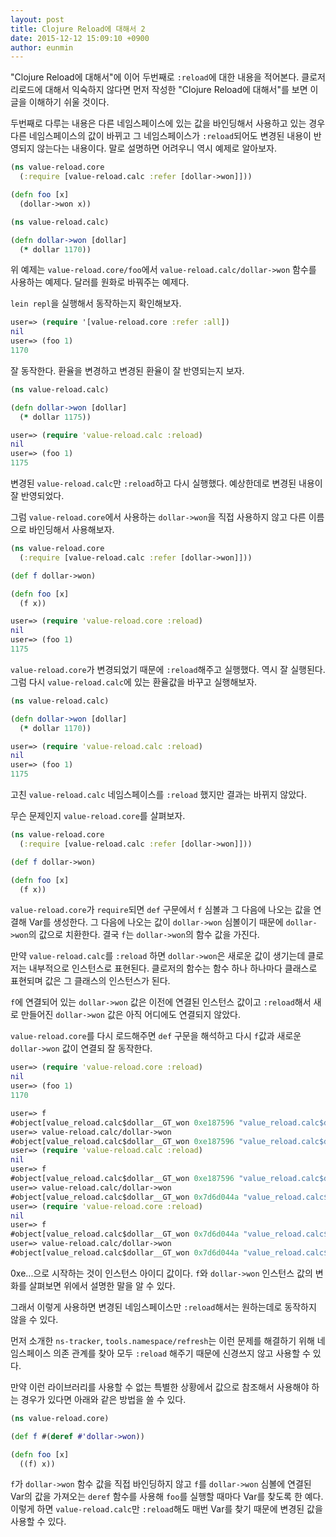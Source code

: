 ```yaml
---
layout: post
title: Clojure Reload에 대해서 2
date: 2015-12-12 15:09:10 +0900
author: eunmin
---
```


"Clojure Reload에 대해서"에 이어 두번째로 `:reload`에 대한 내용을 적어본다. 클로저 리로드에 대해서 익숙하지 않다면 먼저 작성한 "Clojure Reload에 대해서"를 보면 이 글을 이해하기 쉬울 것이다.

두번째로 다루는 내용은 다른 네임스페이스에 있는 값을 바인딩해서 사용하고 있는 경우 다른 네임스페이스의 값이 바뀌고 그 네임스페이스가 `:reload`되어도 변경된 내용이 반영되지 않는다는 내용이다. 말로 설명하면 어려우니 역시 예제로 알아보자.

```clojure
(ns value-reload.core
  (:require [value-reload.calc :refer [dollar->won]]))

(defn foo [x]
  (dollar->won x))
```

```clojure
(ns value-reload.calc)

(defn dollar->won [dollar]
  (* dollar 1170))
```

위 예제는 `value-reload.core/foo`에서 `value-reload.calc/dollar->won` 함수를 사용하는 예제다. 달러를 원화로 바꿔주는 예제다.

`lein repl`을 실행해서 동작하는지 확인해보자.

```clojure
user=> (require '[value-reload.core :refer :all])
nil
user=> (foo 1)
1170
```

잘 동작한다. 환율을 변경하고 변경된 환율이 잘 반영되는지 보자.

```clojure
(ns value-reload.calc)

(defn dollar->won [dollar]
  (* dollar 1175))
```

```clojure
user=> (require 'value-reload.calc :reload)
nil
user=> (foo 1)
1175
```

변경된 `value-reload.calc`만 `:reload`하고 다시 실행했다. 예상한데로 변경된 내용이 잘 반영되었다.

그럼 `value-reload.core`에서 사용하는 `dollar->won`을 직접 사용하지 않고 다른 이름으로 바인딩해서 사용해보자.

```clojure
(ns value-reload.core
  (:require [value-reload.calc :refer [dollar->won]]))

(def f dollar->won)

(defn foo [x]
  (f x))
````

```clojure
user=> (require 'value-reload.core :reload)
nil
user=> (foo 1)
1175
```

`value-reload.core`가 변경되었기 때문에 `:reload`해주고 실행했다. 역시 잘 실행된다. 그럼 다시 `value-reload.calc`에 있는 환율값을 바꾸고 실행해보자.

```clojure
(ns value-reload.calc)

(defn dollar->won [dollar]
  (* dollar 1170))
```

```clojure
user=> (require 'value-reload.calc :reload)
nil
user=> (foo 1)
1175
```

고친 `value-reload.calc` 네임스페이스를 `:reload` 했지만 결과는 바뀌지 않았다.

무슨 문제인지 `value-reload.core`를 살펴보자.

```clojure
(ns value-reload.core
  (:require [value-reload.calc :refer [dollar->won]]))

(def f dollar->won)

(defn foo [x]
  (f x))
```

`value-reload.core`가 `require`되면 `def` 구문에서 `f` 심볼과 그 다음에 나오는 값을 연결해 Var를 생성한다. 그 다음에 나오는 값이 `dollar->won` 심볼이기 때문에 `dollar->won`의 값으로 치환한다. 결국 `f`는 `dollar->won`의 함수 값을 가진다.

만약 `value-reload.calc`를 `:reload` 하면 `dollar->won`은 새로운 값이 생기는데 클로저는 내부적으로 인스턴스로 표현된다. 클로저의 함수는 함수 하나 하나마다 클래스로 표현되며 값은 그 클래스의 인스턴스가 된다.

`f`에 연결되어 있는 `dollar->won` 값은 이전에 연결된 인스턴스 값이고 `:reload`해서 새로 만들어진 `dollar->won` 값은 아직 어디에도 연결되지 않았다.

`value-reload.core`를 다시 로드해주면 `def` 구문을 해석하고 다시 `f`값과 새로운 `dollar->won` 값이 연결되 잘 동작한다.

```clojure
user=> (require 'value-reload.core :reload)
nil
user=> (foo 1)
1170
```


```clojure
user=> f
#object[value_reload.calc$dollar__GT_won 0xe187596 "value_reload.calc$dollar__GT_won@e187596"]
user=> value-reload.calc/dollar->won
#object[value_reload.calc$dollar__GT_won 0xe187596 "value_reload.calc$dollar__GT_won@e187596"]
user=> (require 'value-reload.calc :reload)
nil
user=> f
#object[value_reload.calc$dollar__GT_won 0xe187596 "value_reload.calc$dollar__GT_won@e187596"]
user=> value-reload.calc/dollar->won
#object[value_reload.calc$dollar__GT_won 0x7d6d044a "value_reload.calc$dollar__GT_won@7d6d044a"]
user=> (require 'value-reload.core :reload)
nil
user=> f
#object[value_reload.calc$dollar__GT_won 0x7d6d044a "value_reload.calc$dollar__GT_won@7d6d044a"]
user=> value-reload.calc/dollar->won
#object[value_reload.calc$dollar__GT_won 0x7d6d044a "value_reload.calc$dollar__GT_won@7d6d044a"]
```

0xe...으로 시작하는 것이 인스턴스 아이디 값이다. `f`와 `dollar->won` 인스턴스 값의 변화를 살펴보면 위에서 설명한 말을 알 수 있다.

그래서 이렇게 사용하면 변경된 네임스페이스만 `:reload`해서는 원하는데로 동작하지 않을 수 있다.

먼저 소개한 `ns-tracker`, `tools.namespace/refresh`는 이런 문제를 해결하기 위해 네임스페이스 의존 관계를 찾아 모두 `:reload` 해주기 때문에 신경쓰지 않고 사용할 수 있다.

만약 이런 라이브러리를 사용할 수 없는 특별한 상황에서 값으로 참조해서 사용해야 하는 경우가 있다면 아래와 같은 방법을 쓸 수 있다.

```clojure
(ns value-reload.core)

(def f #(deref #'dollar->won))

(defn foo [x]
  ((f) x))
```

`f`가 `dollar->won` 함수 값을 직접 바인딩하지 않고 `f`를 `dollar->won` 심볼에 연결된 Var의 값을 가져오는 `deref` 함수를 사용해 `foo`를 실행할 때마다 Var를 찾도록 한 예다. 이렇게 하면 `value-reload.calc`만 `:reload`해도 매번 Var를 찾기 때문에 변경된 값을 사용할 수 있다.
